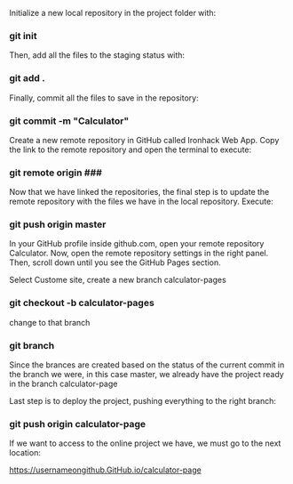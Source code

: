 Initialize a new local repository in the project folder with:

### git init

Then, add all the files to the staging status with:

### git add .

Finally, commit all the files to save in the repository:

### git commit -m "Calculator"

Create a new remote repository in GitHub called Ironhack Web App. Copy the link to the remote repository and open the terminal to execute:

### git remote origin ###<link to the remote repository>

Now that we have linked the repositories, the final step is to update the remote repository with the files we have in the local repository. Execute:

### git push origin master

In your GitHub profile inside github.com, open your remote repository Calculator. Now, open the remote repository settings in the right panel.
Then, scroll down until you see the GitHub Pages section.

Select Custome site, create a new branch calculator-pages

### git checkout -b calculator-pages

change to that branch

### git branch

Since the brances are created based on the status of the current commit in the branch we were, in this case master, we already have the project ready in the branch calculator-page

Last step is to deploy the project, pushing everything to the right branch:


###  git push origin calculator-page

If we want to access to the online project we have, we must go to the next location:

https://usernameongithub.GitHub.io/calculator-page




